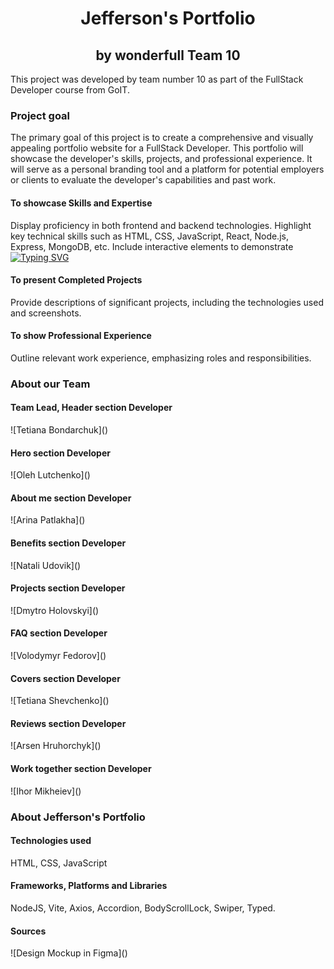 <h1 align="center">Jefferson's Portfolio</h1>
<h2 align="center">by wonderfull Team 10</h2>


<p>This project was developed by team number 10 as part of the FullStack Developer course from GoIT.</p>

<h3 align="left">Project goal</h3>
<p>The primary goal of this project is to create a comprehensive and visually appealing portfolio website for a FullStack Developer. This portfolio will showcase the developer's skills, projects, and professional experience. It will serve as a personal branding tool and a platform for potential employers or clients to evaluate the developer's capabilities and past work.</p>

<h4>To showcase Skills and Expertise</h4>
<p>Display proficiency in both frontend and backend technologies.
Highlight key technical skills such as HTML, CSS, JavaScript, React, Node.js, Express, MongoDB, etc.
Include interactive elements to demonstrate <a href="https://git.io/typing-svg"><img src="https://readme-typing-svg.herokuapp.com?font=Fira+Code&pause=1000&color=1870F7&width=435&lines=coding+abilities." alt="Typing SVG" /></a></p>

<h4>To present Completed Projects</h4>
<p>Provide descriptions of significant projects, including the technologies used and screenshots.</p>

<h4>To show Professional Experience</h4>
<p>Outline relevant work experience, emphasizing roles and responsibilities.</p>




<h3 align="left">About our Team</h3>

<h4>Team Lead, Header section Developer</h4>
![Tetiana Bondarchuk](<https://github.com/tanyf5>)

<h4>Hero section Developer</h4>
![Oleh Lutchenko](<https://github.com/LutchenkoOleh>)

<h4>About me section Developer</h4>
![Arina Patlakha](<https://github.com/ArynaPatlakh>)

<h4>Benefits section Developer</h4>
![Natali Udovik](<https://github.com/Natali-Udovyk>)

<h4>Projects section Developer</h4>
![Dmytro Holovskyi](<https://github.com/dgold4545>)

<h4>FAQ section Developer</h4>
![Volodymyr Fedorov](<https://github.com/Chester-OZ>)

<h4>Covers section Developer</h4>
![Tetiana Shevchenko](<https://github.com/tatilunarsnail>)

<h4>Reviews section Developer</h4>
![Arsen Hruhorchyk]()

<h4>Work together section Developer</h4>
![Ihor Mikheiev](<https://github.com/ihor-mikheyev>)



<h3 align="left">About Jefferson's Portfolio</h3>

<h4>Technologies used</h4>
HTML, CSS, JavaScript


<h4>Frameworks, Platforms and Libraries</h4>
NodeJS, Vite, Axios, Accordion, BodyScrollLock, Swiper, Typed.



<h4>Sources</h4>
![Design Mockup in Figma](<https://www.figma.com/design/fww6BUe77KIm14vo9i8Agm/Portfolio?node-id=0-1&t=byz3MNVr6TrVXAwi-0>)
